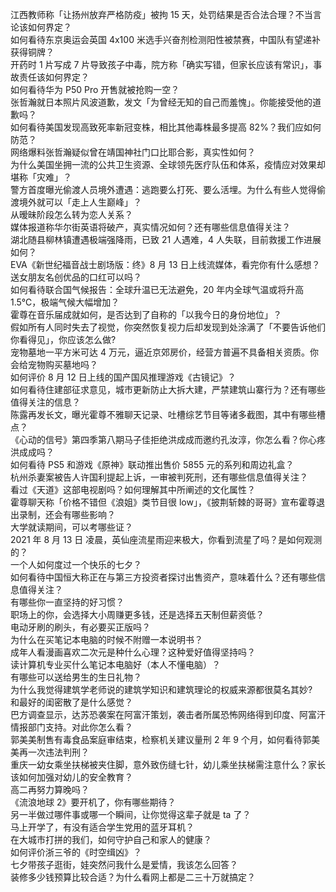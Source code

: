 江西教师称「让扬州放弃严格防疫」被拘 15 天，处罚结果是否合法合理？不当言论该如何界定？  
如何看待东京奥运会英国 4x100 米选手兴奋剂检测阳性被禁赛，中国队有望递补获得铜牌？  
开药时 1 片写成 7 片导致孩子中毒，院方称「确实写错，但家长应该有常识」，事故责任该如何界定？  
如何看待华为 P50 Pro 开售就被抢购一空？  
张哲瀚就日本照片风波道歉，发文「为曾经无知的自己而羞愧」。你能接受他的道歉吗？  
如何看待美国发现高致死率新冠变株，相比其他毒株最多提高 82%？我们应如何防范？  
网络爆料张哲瀚疑似曾在靖国神社门口比耶合影，真实性如何？  
为什么美国坐拥一流的公共卫生资源、全球领先医疗队伍和体系，疫情应对效果却堪称「灾难」？  
警方首度曝光偷渡人员境外遭遇：逃跑要么打死、要么活埋。为什么有些人觉得偷渡境外就可以「走上人生巅峰」？  
从暧昧阶段怎么转为恋人关系？  
媒体报道称华尔街英语将破产，真实情况如何？还有哪些信息值得关注？  
湖北随县柳林镇遭遇极端强降雨，已致 21 人遇难，4 人失联，目前救援工作进展如何？  
EVA《新世纪福音战士剧场版：终》8 月 13 日上线流媒体，看完你有什么感想？  
送女朋友名创优品的口红可以吗？  
如何看待联合国气候报告：全球升温已无法避免，20 年内全球气温或将升高 1.5℃，极端气候大幅增加？  
霍尊在音乐届成就如何，是否达到了自称的「以我今日的身份地位」？  
假如所有人同时失去了视觉，你突然恢复视力后却发现到处涂满了「不要告诉他们你看得见」，你应该怎么做?  
宠物墓地一平方米可达 4 万元，逼近京郊房价，经营方普遍不具备相关资质。你会给宠物购买墓地吗？  
如何评价 8 月 12 日上线的国产国风推理游戏《古镜记》？  
如何看待住建部征求意见，城市更新防止大拆大建，严禁建筑山寨行为？还有哪些值得关注的信息？  
陈露再发长文，曝光霍尊不雅聊天记录、吐槽综艺节目等诸多截图，其中有哪些槽点？  
《心动的信号》第四季第八期马子佳拒绝洪成成而邀约孔汝淳，你怎么看？你心疼洪成成吗？  
如何看待 PS5 和游戏《原神》联动推出售价 5855 元的系列和周边礼盒？  
杭州杀妻案被告人许国利提起上诉，一审被判死刑，还有哪些信息值得关注？  
看过《天道》这部电视剧吗？如何理解其中所阐述的文化属性？  
霍尊聊天称「价格不错但《浪姐》类节目很 low」，《披荆斩棘的哥哥》宣布霍尊退出录制，还会有哪些影响？  
大学就读期间，可以考哪些证？  
2021 年 8 月 13 日 凌晨，英仙座流星雨迎来极大，你看到流星了吗？是如何观测的？  
一个人如何度过一个快乐的七夕？  
如何看待中国恒大称正在与第三方投资者探讨出售资产，意味着什么？还有哪些信息值得关注？  
有哪些你一直坚持的好习惯？  
职场上的你，会选择大小周赚更多钱，还是选择五天制但薪资低？  
电动牙刷的刷头，有必要买正版吗？  
为什么在买笔记本电脑的时候不附赠一本说明书？  
成年人看漫画喜欢二次元是种什么心理？这种爱好值得坚持吗？  
读计算机专业买什么笔记本电脑好（本人不懂电脑）？  
有哪些可以送给男生的生日礼物？  
为什么我觉得建筑学老师说的建筑学知识和建筑理论的权威来源都很莫名其妙?  
和最好的闺密散了是什么感觉？  
巴方调查显示，达苏恐袭案在阿富汗策划，袭击者所属恐怖网络得到印度、阿富汗情报部门支持。对此你怎么看？  
郭美美制售有毒食品案庭审结束，检察机关建议量刑 2 年 9 个月，如何看待郭美美再一次违法判刑？  
重庆一幼女乘坐扶梯被夹住脚，意外致伤缝七针，幼儿乘坐扶梯需注意什么？家长该如何加强对幼儿的安全教育？  
高二再努力算晚吗？  
《流浪地球 2》要开机了，你有哪些期待？  
另一半做过哪件事或哪一个瞬间，让你觉得这辈子就是 ta 了？  
马上开学了，有没有适合学生党用的蓝牙耳机？  
在大城市打拼的我们，如何守护自己和家人的健康？  
如何评价浙三爷的《时空缉凶》？  
七夕带孩子逛街，娃突然问我什么是爱情，我该怎么回答？  
装修多少钱预算比较合适？为什么看网上都是二三十万就搞定？  
